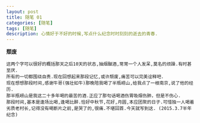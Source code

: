 ```yaml
---
layout: post
title: 随笔 01
categories: [随笔]
tags: [随笔]
description: 心情好于不好的时候,写点什么纪念时时刻刻的逝去的青春.
---
```


**颓废**

    这两个字可以很好的概括那天之后10天的状态,抽烟酗酒,常常一个人发呆,莫名的烦躁.有时甚至厌.
    所有的一切都围绕自责.现在回想起来那段记忆,或许颓废,痛苦可以完美诠释吧.
    现在想想那段时间,感谢牛哥(强壮如牛)那晚陪我喝了半瓶崂山,给我点了一根南京,说了他的经历.
    那半瓶崂山是我这二十多年喝的最苦的酒.正应了那句话喝酒伤胃吸烟伤肺，但是不伤心.
    那段时间,基本是逢场比喝,逢喝比醉.恰好中秋节,花好,月圆,本应团聚的日子.可惜独一人喝着劣质老村长,记得没有喝断片之前,是哭了的,很痛.不堪回首.今天就写到这. (2015.3.7半年纪念)
